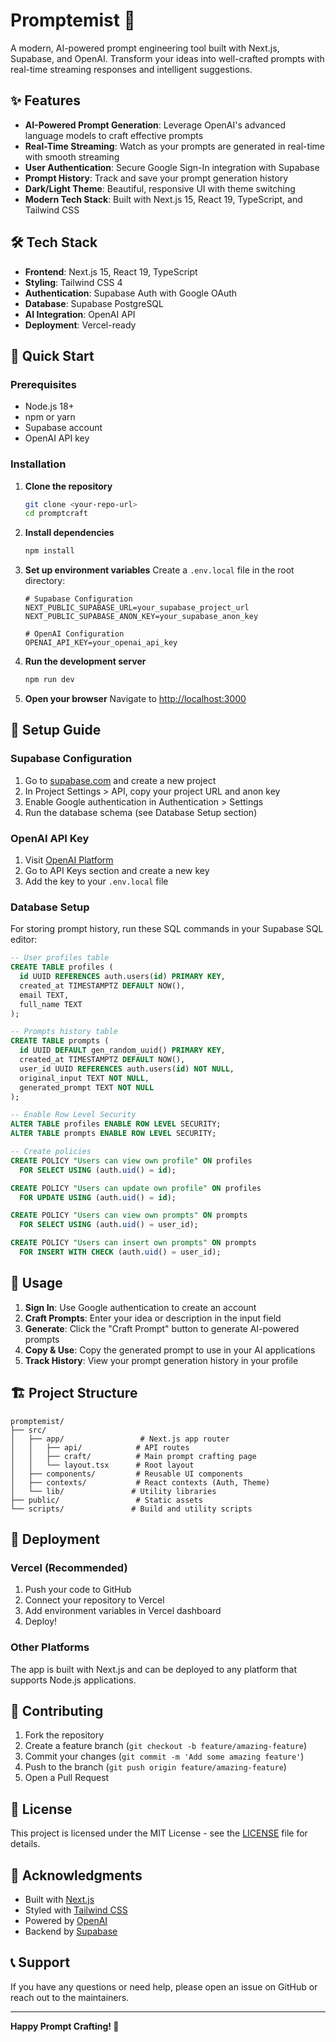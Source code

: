 # Promptemist 🚀

A modern, AI-powered prompt engineering tool built with Next.js, Supabase, and OpenAI. Transform your ideas into well-crafted prompts with real-time streaming responses and intelligent suggestions.

## ✨ Features

- **AI-Powered Prompt Generation**: Leverage OpenAI's advanced language models to craft effective prompts
- **Real-Time Streaming**: Watch as your prompts are generated in real-time with smooth streaming
- **User Authentication**: Secure Google Sign-In integration with Supabase
- **Prompt History**: Track and save your prompt generation history
- **Dark/Light Theme**: Beautiful, responsive UI with theme switching
- **Modern Tech Stack**: Built with Next.js 15, React 19, TypeScript, and Tailwind CSS

## 🛠️ Tech Stack

- **Frontend**: Next.js 15, React 19, TypeScript
- **Styling**: Tailwind CSS 4
- **Authentication**: Supabase Auth with Google OAuth
- **Database**: Supabase PostgreSQL
- **AI Integration**: OpenAI API
- **Deployment**: Vercel-ready

## 🚀 Quick Start

### Prerequisites

- Node.js 18+ 
- npm or yarn
- Supabase account
- OpenAI API key

### Installation

1. **Clone the repository**
   ```bash
   git clone <your-repo-url>
   cd promptcraft
   ```

2. **Install dependencies**
   ```bash
   npm install
   ```

3. **Set up environment variables**
   Create a `.env.local` file in the root directory:
   ```env
   # Supabase Configuration
   NEXT_PUBLIC_SUPABASE_URL=your_supabase_project_url
   NEXT_PUBLIC_SUPABASE_ANON_KEY=your_supabase_anon_key
   
   # OpenAI Configuration
   OPENAI_API_KEY=your_openai_api_key
   ```

4. **Run the development server**
   ```bash
   npm run dev
   ```

5. **Open your browser**
   Navigate to [http://localhost:3000](http://localhost:3000)

## 🔧 Setup Guide

### Supabase Configuration

1. Go to [supabase.com](https://supabase.com) and create a new project
2. In Project Settings > API, copy your project URL and anon key
3. Enable Google authentication in Authentication > Settings
4. Run the database schema (see Database Setup section)

### OpenAI API Key

1. Visit [OpenAI Platform](https://platform.openai.com)
2. Go to API Keys section and create a new key
3. Add the key to your `.env.local` file

### Database Setup

For storing prompt history, run these SQL commands in your Supabase SQL editor:

```sql
-- User profiles table
CREATE TABLE profiles (
  id UUID REFERENCES auth.users(id) PRIMARY KEY,
  created_at TIMESTAMPTZ DEFAULT NOW(),
  email TEXT,
  full_name TEXT
);

-- Prompts history table
CREATE TABLE prompts (
  id UUID DEFAULT gen_random_uuid() PRIMARY KEY,
  created_at TIMESTAMPTZ DEFAULT NOW(),
  user_id UUID REFERENCES auth.users(id) NOT NULL,
  original_input TEXT NOT NULL,
  generated_prompt TEXT NOT NULL
);

-- Enable Row Level Security
ALTER TABLE profiles ENABLE ROW LEVEL SECURITY;
ALTER TABLE prompts ENABLE ROW LEVEL SECURITY;

-- Create policies
CREATE POLICY "Users can view own profile" ON profiles
  FOR SELECT USING (auth.uid() = id);

CREATE POLICY "Users can update own profile" ON profiles
  FOR UPDATE USING (auth.uid() = id);

CREATE POLICY "Users can view own prompts" ON prompts
  FOR SELECT USING (auth.uid() = user_id);

CREATE POLICY "Users can insert own prompts" ON prompts
  FOR INSERT WITH CHECK (auth.uid() = user_id);
```

## 📱 Usage

1. **Sign In**: Use Google authentication to create an account
2. **Craft Prompts**: Enter your idea or description in the input field
3. **Generate**: Click the "Craft Prompt" button to generate AI-powered prompts
4. **Copy & Use**: Copy the generated prompt to use in your AI applications
5. **Track History**: View your prompt generation history in your profile

## 🏗️ Project Structure

```
promptemist/
├── src/
│   ├── app/                 # Next.js app router
│   │   ├── api/            # API routes
│   │   ├── craft/          # Main prompt crafting page
│   │   └── layout.tsx      # Root layout
│   ├── components/         # Reusable UI components
│   ├── contexts/           # React contexts (Auth, Theme)
│   └── lib/               # Utility libraries
├── public/                 # Static assets
└── scripts/               # Build and utility scripts
```

## 🚀 Deployment

### Vercel (Recommended)

1. Push your code to GitHub
2. Connect your repository to Vercel
3. Add environment variables in Vercel dashboard
4. Deploy!

### Other Platforms

The app is built with Next.js and can be deployed to any platform that supports Node.js applications.

## 🤝 Contributing

1. Fork the repository
2. Create a feature branch (`git checkout -b feature/amazing-feature`)
3. Commit your changes (`git commit -m 'Add some amazing feature'`)
4. Push to the branch (`git push origin feature/amazing-feature`)
5. Open a Pull Request

## 📄 License

This project is licensed under the MIT License - see the [LICENSE](LICENSE) file for details.

## 🙏 Acknowledgments

- Built with [Next.js](https://nextjs.org/)
- Styled with [Tailwind CSS](https://tailwindcss.com/)
- Powered by [OpenAI](https://openai.com/)
- Backend by [Supabase](https://supabase.com/)

## 📞 Support

If you have any questions or need help, please open an issue on GitHub or reach out to the maintainers.

---

**Happy Prompt Crafting! 🎯**